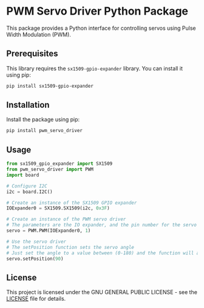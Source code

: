 # PWM Servo Driver Python Package

This package provides a Python interface for controlling servos using Pulse Width Modulation (PWM).

## Prerequisites

This library requires the `sx1509-gpio-expander` library. You can install it using pip:

```sh
pip install sx1509-gpio-expander
```

## Installation

Install the package using pip:

```sh
pip install pwm_servo_driver
```

## Usage

```python
from sx1509_gpio_expander import SX1509
from pwm_servo_driver import PWM
import board

# Configure I2C
i2c = board.I2C() 

# Create an instance of the SX1509 GPIO expander
IOExpander0 = SX1509.SX1509(i2c, 0x3F)

# Create an instance of the PWM servo driver
# The parameters are the IO expander, and the pin number for the servo
servo = PWM.PWM(IOExpander0, 1)

# Use the servo driver
# The setPosition function sets the servo angle
# Just set the angle to a value between (0-180) and the function will automatically adjust the PWM signal
servo.setPosition(90)
```

## License

This project is licensed under the GNU GENERAL PUBLIC LICENSE - see the [LICENSE](LICENSE) file for details.
